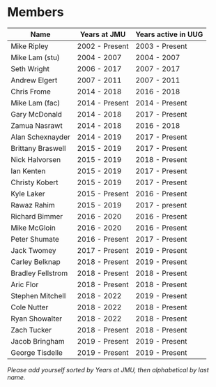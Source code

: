 # Members

| Name              | Years at JMU   | Years active in UUG  |
| ----------------- | -------------- | -------------------- |
| Mike Ripley       | 2002 - Present | 2003 - Present       |
| Mike Lam (stu)    | 2004 - 2007    | 2004 - 2007          |
| Seth Wright       | 2006 - 2017    | 2007 - 2017          |
| Andrew Elgert     | 2007 - 2011    | 2007 - 2011          |
| Chris Frome       | 2014 - 2018    | 2016 - 2018          |
| Mike Lam (fac)    | 2014 - Present | 2014 - Present       |
| Gary McDonald     | 2014 - 2018    | 2017 - Present       |
| Zamua Nasrawt     | 2014 - 2018    | 2016 - 2018          |
| Alan Schexnayder  | 2014 - 2019    | 2017 - Present       |
| Brittany Braswell | 2015 - 2019    | 2017 - Present       |
| Nick Halvorsen    | 2015 - 2019    | 2018 - Present       |
| Ian Kenten        | 2015 - 2019    | 2017 - Present       |
| Christy Kobert    | 2015 - 2019    | 2017 - Present       |
| Kyle Laker        | 2015 - Present | 2016 - Present       |
| Rawaz Rahim       | 2015 - 2019    | 2017 - present       |
| Richard Bimmer    | 2016 - 2020    | 2016 - Present       |
| Mike McGloin      | 2016 - 2020    | 2016 - Present       |
| Peter Shumate     | 2016 - Present | 2017 - Present       |
| Jack Twomey       | 2017 - Present | 2019 - Present       |
| Carley Belknap    | 2018 - Present | 2019 - Present       |
| Bradley Fellstrom | 2018 - Present | 2018 - Present       |
| Aric Flor         | 2018 - Present | 2018 - Present       |
| Stephen Mitchell  | 2018 - 2022    | 2019 - Present       |
| Cole Nutter       | 2018 - 2022    | 2018 - Present       |
| Ryan Showalter    | 2018 - 2022    | 2018 - Present       |
| Zach Tucker       | 2018 - Present | 2018 - Present       |
| Jacob Bringham    | 2019 - Present | 2019 - Present       |
| George Tisdelle   | 2019 - Present | 2019 - Present       |

*Please add yourself sorted by Years at JMU, then alphabetical by last name.*
